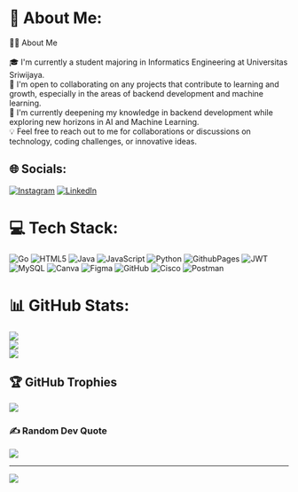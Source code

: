 # 💫 About Me:
👨‍🎓 About Me<br><br>🎓 I'm currently a student majoring in Informatics Engineering at Universitas Sriwijaya.<br>🤝 I'm open to collaborating on any projects that contribute to learning and growth, especially in the areas of backend development and machine learning.<br>🧠 I'm currently deepening my knowledge in backend development while exploring new horizons in AI and Machine Learning.<br>💡 Feel free to reach out to me for collaborations or discussions on technology, coding challenges, or innovative ideas.


## 🌐 Socials:
[![Instagram](https://img.shields.io/badge/Instagram-%23E4405F.svg?logo=Instagram&logoColor=white)](https://instagram.com/prtma.sfr) [![LinkedIn](https://img.shields.io/badge/LinkedIn-%230077B5.svg?logo=linkedin&logoColor=white)]([https://linkedin.com/in/MuhammadSafarudinPratama](https://www.linkedin.com/in/muhammad-safarudin-pratama/)) 

# 💻 Tech Stack:
![Go](https://img.shields.io/badge/go-%2300ADD8.svg?style=for-the-badge&logo=go&logoColor=white) ![HTML5](https://img.shields.io/badge/html5-%23E34F26.svg?style=for-the-badge&logo=html5&logoColor=white) ![Java](https://img.shields.io/badge/java-%23ED8B00.svg?style=for-the-badge&logo=openjdk&logoColor=white) ![JavaScript](https://img.shields.io/badge/javascript-%23323330.svg?style=for-the-badge&logo=javascript&logoColor=%23F7DF1E) ![Python](https://img.shields.io/badge/python-3670A0?style=for-the-badge&logo=python&logoColor=ffdd54) ![GithubPages](https://img.shields.io/badge/github%20pages-121013?style=for-the-badge&logo=github&logoColor=white) ![JWT](https://img.shields.io/badge/JWT-black?style=for-the-badge&logo=JSON%20web%20tokens) ![MySQL](https://img.shields.io/badge/mysql-4479A1.svg?style=for-the-badge&logo=mysql&logoColor=white) ![Canva](https://img.shields.io/badge/Canva-%2300C4CC.svg?style=for-the-badge&logo=Canva&logoColor=white) ![Figma](https://img.shields.io/badge/figma-%23F24E1E.svg?style=for-the-badge&logo=figma&logoColor=white) ![GitHub](https://img.shields.io/badge/github-%23121011.svg?style=for-the-badge&logo=github&logoColor=white) ![Cisco](https://img.shields.io/badge/cisco-%23049fd9.svg?style=for-the-badge&logo=cisco&logoColor=black) ![Postman](https://img.shields.io/badge/Postman-FF6C37?style=for-the-badge&logo=postman&logoColor=white)
# 📊 GitHub Stats:
![](https://github-readme-stats.vercel.app/api?username=Safmica&theme=dark&hide_border=false&include_all_commits=false&count_private=false)<br/>
![](https://github-readme-streak-stats.herokuapp.com/?user=Safmica&theme=dark&hide_border=false)<br/>
![](https://github-readme-stats.vercel.app/api/top-langs/?username=Safmica&theme=dark&hide_border=false&include_all_commits=false&count_private=false&layout=compact)

## 🏆 GitHub Trophies
![](https://github-profile-trophy.vercel.app/?username=Safmica&theme=radical&no-frame=false&no-bg=false&margin-w=4)

### ✍️ Random Dev Quote
![](https://quotes-github-readme.vercel.app/api?type=horizontal&theme=radical)

---
[![](https://visitcount.itsvg.in/api?id=Safmica&icon=0&color=0)](https://visitcount.itsvg.in)

<!-- Proudly created with GPRM ( https://gprm.itsvg.in ) -->
